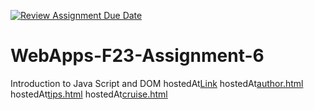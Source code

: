 [![Review Assignment Due Date](https://classroom.github.com/assets/deadline-readme-button-24ddc0f5d75046c5622901739e7c5dd533143b0c8e959d652212380cedb1ea36.svg)](https://classroom.github.com/a/b9NC0g7h)
# WebApps-F23-Assignment-6
Introduction to Java Script and DOM
hostedAt[Link](https://44-563-webapps-f23.github.io/44563-webapps-f23-assignment6-VBSKishore/)
hostedAt[author.html](https://44-563-webapps-f23.github.io/44563-webapps-f23-assignment6-VBSKishore/author.html)
hostedAt[tips.html](https://44-563-webapps-f23.github.io/44563-webapps-f23-assignment6-VBSKishore/tips.html)
hostedAt[cruise.html](https://44-563-webapps-f23.github.io/44563-webapps-f23-assignment6-VBSKishore/cruise.html)

